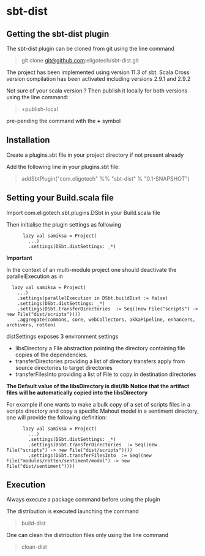 sbt-dist
=========

Getting the sbt-dist plugin
----------------------------

The sbt-dist plugin can be cloned from git using the line command

> git clone git@github.com:eligotech/sbt-dist.git


The project has been implemented using version 11.3 of sbt.
Scala Cross version compilation has been activated including versions 2.9.1 and 2.9.2

Not sure of your scala version ? Then publish it locally for both versions using the line
command:

> +publish-local

pre-pending the command with the **+** symbol


Installation
--------------

Create a plugins.sbt file in your project directory if not present already

Add the following line in your plugins.sbt file:

>addSbtPlugin("com.eligotech" %% "sbt-dist" % "0.1-SNAPSHOT")


Setting your Build.scala file
-----------------------------

Import com.eligotech.sbt.plugins.DSbt in your Build.scala file

Then initialise the plugin settings as following


          lazy val samiksa = Project(
            ...)
            .settings(DSbt.distSettings: _*)

**Important**

In the context of an multi-module project one should deactivate the parallelExecution as in

      lazy val samiksa = Project(
        ...)
        .settings(parallelExecution in DSbt.buildDist := false)
        .settings(DSbt.distSettings: _*)
        .settings(DSbt.transferDirectories  := Seq((new File("scripts") -> new File("dist/scripts"))))
        .aggregate(commons, core, webCollectors, akkaPipeline, enhancers, archivers, rotten)


distSettings exposes 3 environment settings

 + libsDirectory a File abstraction pointing the directory containing file copies of the dependencies.
 + transferDirectories providing a list of directory transfers apply from source directories to target directories
 + transferFilesInto providing a list of File to copy in destination directories

**The Default value of the libsDirectory is dist/lib**
**Notice that the artifact files will be automatically copied into the libsDirectory**

For example if one wants to make a bulk copy of a set of scripts files in a scripts directory and copy a specific Mahout model in a
sentiment directory,  one will provide the following definition:

          lazy val samiksa = Project(
            ...)
            .settings(DSbt.distSettings: _*)
            .settings(DSbt.transferDirectories  := Seq((new File("scripts") -> new File("dist/scripts"))))
            .settings(DSbt.transferFilesInto  := Seq((new File("modules/rotten/sentiment/model") -> new File("dist/sentiment"))))


Execution
-------------

Always execute a package command before using the plugin

The distribution is executed launching the command

>build-dist

One can clean the distribution files only using the line command

>clean-dist





